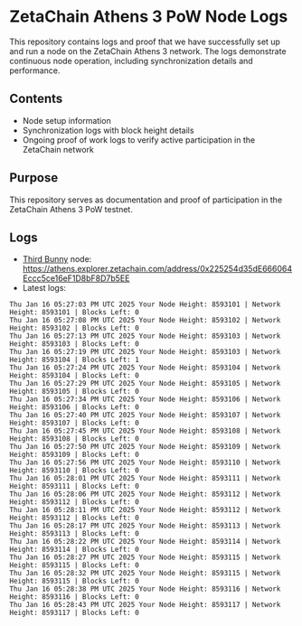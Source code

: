 # ZetaChain Athens 3 PoW Node Logs
This repository contains logs and proof that we have successfully set up and run a node on the ZetaChain Athens 3 network. The logs demonstrate continuous node operation, including synchronization details and performance.

## Contents
- Node setup information
- Synchronization logs with block height details
- Ongoing proof of work logs to verify active participation in the ZetaChain network

## Purpose
This repository serves as documentation and proof of participation in the ZetaChain Athens 3 PoW testnet.

## Logs

- [Third Bunny](https://thirdbunny.xyz/) node: https://athens.explorer.zetachain.com/address/0x225254d35dE666064Eccc5ce16eF1D8bF8D7b5EE
- Latest logs:
```
Thu Jan 16 05:27:03 PM UTC 2025 Your Node Height: 8593101 | Network Height: 8593101 | Blocks Left: 0
Thu Jan 16 05:27:08 PM UTC 2025 Your Node Height: 8593102 | Network Height: 8593102 | Blocks Left: 0
Thu Jan 16 05:27:13 PM UTC 2025 Your Node Height: 8593103 | Network Height: 8593103 | Blocks Left: 0
Thu Jan 16 05:27:19 PM UTC 2025 Your Node Height: 8593103 | Network Height: 8593104 | Blocks Left: 1
Thu Jan 16 05:27:24 PM UTC 2025 Your Node Height: 8593104 | Network Height: 8593104 | Blocks Left: 0
Thu Jan 16 05:27:29 PM UTC 2025 Your Node Height: 8593105 | Network Height: 8593105 | Blocks Left: 0
Thu Jan 16 05:27:34 PM UTC 2025 Your Node Height: 8593106 | Network Height: 8593106 | Blocks Left: 0
Thu Jan 16 05:27:40 PM UTC 2025 Your Node Height: 8593107 | Network Height: 8593107 | Blocks Left: 0
Thu Jan 16 05:27:45 PM UTC 2025 Your Node Height: 8593108 | Network Height: 8593108 | Blocks Left: 0
Thu Jan 16 05:27:50 PM UTC 2025 Your Node Height: 8593109 | Network Height: 8593109 | Blocks Left: 0
Thu Jan 16 05:27:56 PM UTC 2025 Your Node Height: 8593110 | Network Height: 8593110 | Blocks Left: 0
Thu Jan 16 05:28:01 PM UTC 2025 Your Node Height: 8593111 | Network Height: 8593111 | Blocks Left: 0
Thu Jan 16 05:28:06 PM UTC 2025 Your Node Height: 8593112 | Network Height: 8593112 | Blocks Left: 0
Thu Jan 16 05:28:11 PM UTC 2025 Your Node Height: 8593112 | Network Height: 8593112 | Blocks Left: 0
Thu Jan 16 05:28:17 PM UTC 2025 Your Node Height: 8593113 | Network Height: 8593113 | Blocks Left: 0
Thu Jan 16 05:28:22 PM UTC 2025 Your Node Height: 8593114 | Network Height: 8593114 | Blocks Left: 0
Thu Jan 16 05:28:27 PM UTC 2025 Your Node Height: 8593115 | Network Height: 8593115 | Blocks Left: 0
Thu Jan 16 05:28:32 PM UTC 2025 Your Node Height: 8593115 | Network Height: 8593115 | Blocks Left: 0
Thu Jan 16 05:28:38 PM UTC 2025 Your Node Height: 8593116 | Network Height: 8593116 | Blocks Left: 0
Thu Jan 16 05:28:43 PM UTC 2025 Your Node Height: 8593117 | Network Height: 8593117 | Blocks Left: 0
```

